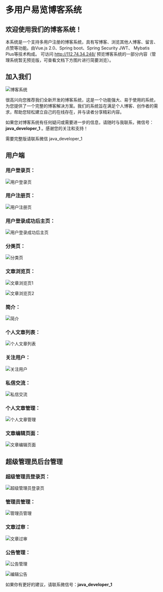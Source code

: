 # 多用户易览博客系统

## 欢迎使用我们的博客系统！


本系统是一个支持多用户注册的博客系统，具有写博客、浏览其他人博客、留言、点赞等功能。由Vue.js 2.0、Spring boot、Spring Security JWT、 Mybatis Plus等技术构成。
可访问 http://112.74.34.248/ 预览博客系统的一部分内容（管理系统暂无预览版，可查看文档下方图片进行简要浏览）。

## 加入我们

![博客系统](./img/user/01.png)

很高兴向您推荐我们全新开发的博客系统，这是一个功能强大、易于使用的系统，为您提供了一个完整的博客解决方案。我们的系统旨在满足个人博客、创作者的需求，帮助您轻松建立自己的在线存在，并与读者分享精彩内容。

如果您对博客系统有任何疑问或需要进一步的信息，请随时与我联系，微信号： **java_developer_1** 。感谢您的关注和支持！

需要完整版请联系微信 java_developer_1



## 用户端

### 用户登录页：

![用户登录页](./img/user/01.png)



### 用户注册页：

![用户注册页](./img/user/02.jpg)



### 用户登录成功后主页：

![用户登录成功后主页](./img/user/03.jpg)



### 分类页：

![分类页](./img/user/04.jpg)



### 文章浏览页：

![文章浏览页1](./img/user/05.jpg)

![文章浏览页2](./img/user/06.jpg)



### 简介：

![简介](./img/user/07.jpg)



### 个人文章列表：

![个人文章列表](./img/user/08.jpg)



### 关注用户：

![关注用户](./img/user/09.jpg)



### 私信交流：

![私信交流](./img/user/10.jpg)



### 个人文章管理：

![个人文章管理](./img/user/11.jpg)



### 文章编辑页面：

![文章编辑页面](./img/user/12.jpg)





## 超级管理员后台管理

### 超级管理员登录页：

![超级管理员登录页](./img/admin/01.jpg)



### 管理员管理：

![管理员管理](./img/admin/02.jpg)



### 文章过审：

![文章过审](./img/admin/03.jpg)



### 公告管理：

![公告管理](./img/admin/04.jpg)

![编辑公告](./img/admin/05.jpg)



如果你有更好的建议，请联系微信号：**java_developer_1**
